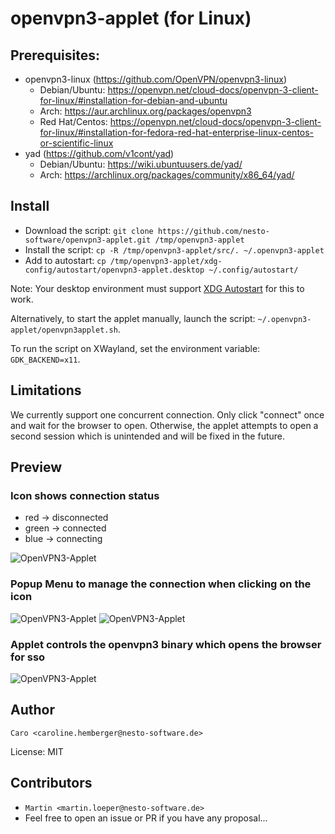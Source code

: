 # openvpn3-applet (for Linux)

## Prerequisites:
* openvpn3-linux (https://github.com/OpenVPN/openvpn3-linux)
  * Debian/Ubuntu: https://openvpn.net/cloud-docs/openvpn-3-client-for-linux/#installation-for-debian-and-ubuntu
  * Arch: https://aur.archlinux.org/packages/openvpn3
  * Red Hat/Centos: https://openvpn.net/cloud-docs/openvpn-3-client-for-linux/#installation-for-fedora-red-hat-enterprise-linux-centos-or-scientific-linux
* yad (https://github.com/v1cont/yad)
  * Debian/Ubuntu: https://wiki.ubuntuusers.de/yad/
  * Arch: https://archlinux.org/packages/community/x86_64/yad/

## Install

- Download the script: `git clone https://github.com/nesto-software/openvpn3-applet.git /tmp/openvpn3-applet`
- Install the script: `cp -R /tmp/openvpn3-applet/src/. ~/.openvpn3-applet`
- Add to autostart: `cp /tmp/openvpn3-applet/xdg-config/autostart/openvpn3-applet.desktop ~/.config/autostart/`

Note: Your desktop environment must support [XDG Autostart](https://wiki.archlinux.org/title/XDG_Autostart) for this to work.

Alternatively, to start the applet manually, launch the script: `~/.openvpn3-applet/openvpn3applet.sh`.

To run the script on XWayland, set the environment variable: `GDK_BACKEND=x11`.

## Limitations

We currently support one concurrent connection. Only click "connect" once and wait for the browser to open.
Otherwise, the applet attempts to open a second session which is unintended and will be fixed in the future.


## Preview

### Icon shows connection status
- red -> disconnected   
- green -> connected   
- blue -> connecting   

![OpenVPN3-Applet](assets/icon-red.png)

### Popup Menu to manage the connection when clicking on the icon
![OpenVPN3-Applet](assets/menu1.png)
![OpenVPN3-Applet](assets/menu2.png)

### Applet controls the openvpn3 binary which opens the browser for sso
![OpenVPN3-Applet](assets/sso.png)

## Author

`Caro <caroline.hemberger@nesto-software.de>`

License: MIT

## Contributors

- `Martin <martin.loeper@nesto-software.de>`
- Feel free to open an issue or PR if you have any proposal...